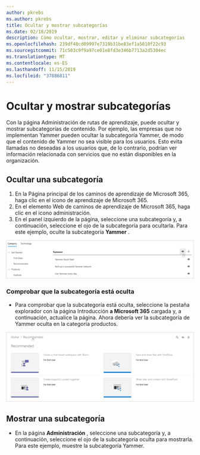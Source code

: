 ```yaml
---
author: pkrebs
ms.author: pkrebs
title: Ocultar y mostrar subcategorías
ms.date: 02/18/2019
description: Cómo ocultar, mostrar, editar y eliminar subcategorías
ms.openlocfilehash: 239df48cd09997e7319b31be83ef1a5810f22c93
ms.sourcegitcommit: 71c503c9f9a97ce01e8fd3e346b7713a2d5304ec
ms.translationtype: MT
ms.contentlocale: es-ES
ms.lasthandoff: 11/15/2019
ms.locfileid: "37886811"
---
```

# <a name="hide-and-show-subcategories"></a>Ocultar y mostrar subcategorías

Con la página Administración de rutas de aprendizaje, puede ocultar y mostrar subcategorías de contenido. Por ejemplo, las empresas que no implementan Yammer pueden ocultar la subcategoría Yammer, de modo que el contenido de Yammer no sea visible para los usuarios. Esto evita llamadas no deseadas a los usuarios que, de lo contrario, podrían ver información relacionada con servicios que no están disponibles en la organización.

## <a name="hide-a-subcategory"></a>Ocultar una subcategoría 

1. En la Página principal de los caminos de aprendizaje de Microsoft 365, haga clic en el icono de aprendizaje de Microsoft 365.
2. En el elemento Web de caminos de aprendizaje de Microsoft 365, haga clic en el icono administración. 
3. En el panel izquierdo de la página, seleccione una subcategoría y, a continuación, seleccione el ojo de la subcategoría para ocultarla. Para este ejemplo, oculte la subcategoría **Yammer** .  

![CG-hidesubcat. png](media/cg-hidesubcat.png)

### <a name="verify-the-subcategory-is-hidden"></a>Comprobar que la subcategoría está oculta
- Para comprobar que la subcategoría está oculta, seleccione la pestaña explorador con la página Introducción **a Microsoft 365** cargada y, a continuación, actualice la página. Ahora debería ver la subcategoría de Yammer oculta en la categoría productos. 

![CG-hidesubcatrefresh. png](media/cg-hidesubcatrefresh.png)

## <a name="unhide-a-subcategory"></a>Mostrar una subcategoría 

- En la página **Administración** , seleccione una subcategoría y, a continuación, seleccione el ojo de la subcategoría oculta para mostrarla. Para este ejemplo, muestre la subcategoría Yammer.